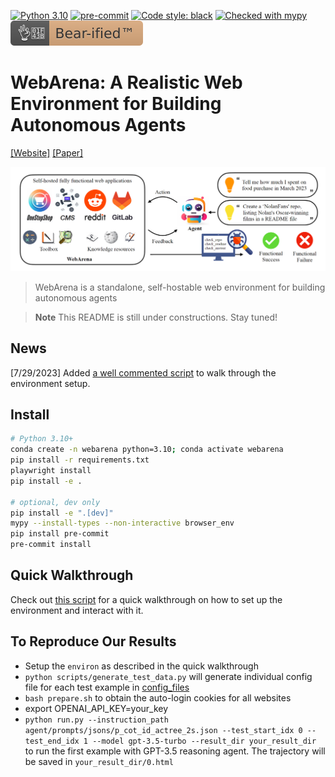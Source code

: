 [![Python 3.10](https://img.shields.io/badge/python-3.10-blue.svg)](https://www.python.org/downloads/release/python-3109/)
[![pre-commit](https://img.shields.io/badge/pre--commit-enabled-brightgreen?logo=pre-commit&logoColor=white)](https://pre-commit.com/)
<a href="https://github.com/psf/black"><img alt="Code style: black" src="https://img.shields.io/badge/code%20style-black-000000.svg"></a>
[![Checked with mypy](https://www.mypy-lang.org/static/mypy_badge.svg)](https://mypy-lang.org/)
[![bear-ified](https://raw.githubusercontent.com/beartype/beartype-assets/main/badge/bear-ified.svg)](https://beartype.readthedocs.io)

# WebArena: A Realistic Web Environment for Building Autonomous Agents
[[Website]](https://webarena.dev/)
[[Paper]](https://arxiv.org/pdf/2307.13854.pdf)

![Overview](media/overview.png)
> WebArena is a standalone, self-hostable web environment for building autonomous agents

> **Note** This README is still under constructions. Stay tuned!
## News
[7/29/2023] Added [a well commented script](minimal_example.py) to walk through the environment setup.
## Install
```bash
# Python 3.10+
conda create -n webarena python=3.10; conda activate webarena
pip install -r requirements.txt
playwright install
pip install -e .

# optional, dev only
pip install -e ".[dev]"
mypy --install-types --non-interactive browser_env
pip install pre-commit
pre-commit install
```
## Quick Walkthrough
Check out [this script](minimal_example.py) for a quick walkthrough on how to set up the environment and interact with it.

## To Reproduce Our Results
* Setup the `environ` as described in the quick walkthrough
* `python scripts/generate_test_data.py` will generate individual config file for each test example in [config_files](config_files)
* `bash prepare.sh` to obtain the auto-login cookies for all websites
* export OPENAI_API_KEY=your_key
* `python run.py --instruction_path agent/prompts/jsons/p_cot_id_actree_2s.json --test_start_idx 0 --test_end_idx 1 --model gpt-3.5-turbo --result_dir your_result_dir` to run the first example with GPT-3.5 reasoning agent. The trajectory will be saved in `your_result_dir/0.html`
